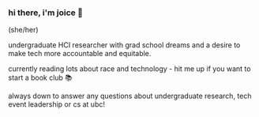 ### hi there, i'm joice 👋

<!--
**joitng/joitng** is a ✨ _special_ ✨ repository because its `README.md` (this file) appears on your GitHub profile.

Here are some ideas to get you started:

- 🔭 I’m currently working on ...
- 🌱 I’m currently learning ...
- 👯 I’m looking to collaborate on ...
- 🤔 I’m looking for help with ...
- 💬 Ask me about ...
- 📫 How to reach me: ...
- 😄 Pronouns: ...
- ⚡ Fun fact: ...
-->

(she/her) 

undergraduate HCI researcher with grad school dreams and a desire to make tech more accountable and equitable. 

currently reading lots about race and technology - hit me up if you want to start a book club 📚

always down to answer any questions about undergraduate research, tech event leadership or cs at ubc!
